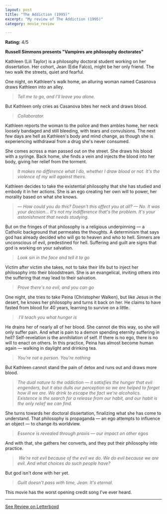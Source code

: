 ```yaml
---
layout: post
title: "The Addiction (1995)"
excerpt: "My review of The Addiction (1995)"
category: movie_review

---
```


**Rating:** 4/5

<b>Russell Simmons presents "Vampires are philosophy doctorates"</b>

Kathleen (Lili Taylor) is a philosophy doctoral student working on her dissertation. Her cohort, Jean (Edie Falco), might be her only friend. The two walk the streets, quiet and fearful.

One night, on Kathleen's walk home, an alluring woman named Casanova draws Kathleen into an alley.

<blockquote><i>Tell me to go, and I'll leave you alone.</i></blockquote>

But Kathleen only cries as Casanova bites her neck and draws blood.
<blockquote><i>Collaborator.</i></blockquote>

Kathleen reports the woman to the police and then ambles home, her neck loosely bandaged and still bleeding, with tears and convulsions. The next few days are hell as Kathleen's body and mind change, as though she is experiencing withdrawal from a drug she's never consumed.

She comes across a man passed out on the street. She draws his blood with a syringe. Back home, she finds a vein and injects the blood into her body, giving her relief from the torment.
<blockquote><i>It makes no difference what I do, whether I draw blood or not. It's the violence of my will against theirs.</i></blockquote>

Kathleen decides to take the existential philosophy that she has studied and embody it in her actions. She is an ego creating her own will to power, her morality based on what she knows.
<blockquote><i>— How could you do this? Doesn't this affect you at all?
</i><i>— No. It was your decision... It's not my indifference that's the problem. It's your astonishment that needs studying.</i></blockquote>

But on the fringes of that philosophy is a religious underpinning — a Catholic background that permeates the thoughts. A determinism that says god has already decided who will go to heaven and who to hell. Sinners are unconscious of evil, predestined for hell. Suffering and guilt are signs that god is working on your salvation.
<blockquote><i>Look sin in the face and tell it to go</i></blockquote>

Victim after victim she takes, not to take their life but to inject her philosophy into their bloodstream. She is an evangelical, inviting others into the suffering that may lead to their salvation.
<blockquote><i>Prove there's no evil, and you can go</i></blockquote>

One night, she tries to take Peina (Christopher Walken), but like Jesus in the desert, he knows her philosophy and turns it back on her. He claims to have fasted from blood for 40 years, learning to survive on a little.

<blockquote><i> I'll teach you what hunger is</i></blockquote>

He drains her of nearly all of her blood. She cannot die this way, so she will only suffer pain. And what is pain to a demon spending eternity suffering in hell? Self-revelation is the annihilation of self. If there is no ego, there is no will to enact on others. In this practice, Peina has almost become human again — walking in daylight and drinking tea.
<blockquote><i>You're not a person. You're nothing </i></blockquote>

But Kathleen cannot stand the pain of detox and runs out and draws more blood.
<blockquote><i>The dual nature to the addiction — it satisfies the hunger that evil engenders, but it also dulls our perception so we are helped to forget how ill we are. We drink to escape the fact we're alcoholics. Existence is the search for a release from our habit, and our habit is the only relief we can find.</i></blockquote>

She turns towards her doctoral dissertation, finalizing what she has come to understand. That philosophy is propaganda — an ego attempts to influence an object — to change its worldview.

<blockquote><i>Essence is revealed through praxis — our impact on other egos</i></blockquote>

And with that, she gathers her converts, and they put their philosophy into practice.

<blockquote><i> We're not evil because of the evil we do. We do evil because we are evil. And what choices do such people have?</i></blockquote>

But god isn't done with her yet.
<blockquote><i>Guilt doesn't pass with time, Jean. It's eternal.</i></blockquote>

This movie has the worst opening credit song I've ever heard.

<hr>

[See Review on Letterboxd](https://boxd.it/549xQN)

